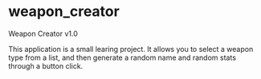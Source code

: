 # weapon_creator
Weapon Creator v1.0

This application is a small learing project. It allows you to select a weapon type from a list, and then generate a random name
and random stats through a button click.
